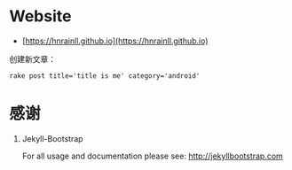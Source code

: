 # Website

- [https://hnrainll.github.io](https://hnrainll.github.io)


创建新文章：

	rake post title='title is me' category='android'

# 感谢

 1. Jekyll-Bootstrap

    For all usage and documentation please see: <http://jekyllbootstrap.com>




